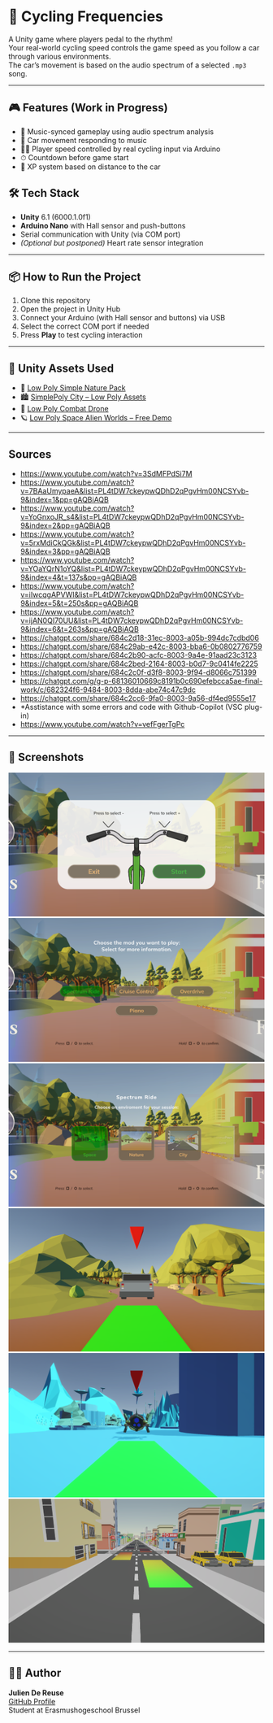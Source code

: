 # 🚴 Cycling Frequencies

A Unity game where players pedal to the rhythm!  
Your real-world cycling speed controls the game speed as you follow a car through various environments.  
The car’s movement is based on the audio spectrum of a selected `.mp3` song.

---

## 🎮 Features (Work in Progress)

- 🎵 Music-synced gameplay using audio spectrum analysis
- 🚗 Car movement responding to music
- 🚴‍♂️ Player speed controlled by real cycling input via Arduino
- ⏱ Countdown before game start
- 🧠 XP system based on distance to the car

## 🛠 Tech Stack

- **Unity** 6.1 (6000.1.0f1)
- **Arduino Nano** with Hall sensor and push-buttons
- Serial communication with Unity (via COM port)
- _(Optional but postponed)_ Heart rate sensor integration

---

## 📦 How to Run the Project

1. Clone this repository
2. Open the project in Unity Hub
3. Connect your Arduino (with Hall sensor and buttons) via USB
4. Select the correct COM port if needed
5. Press **Play** to test cycling interaction

---

## 🎨 Unity Assets Used

- 🌲 [Low Poly Simple Nature Pack](https://assetstore.unity.com/packages/3d/environments/landscapes/low-poly-simple-nature-pack-162153)
- 🏙️ [SimplePoly City – Low Poly Assets](https://assetstore.unity.com/packages/3d/environments/simplepoly-city-low-poly-assets-58899)
- 🤖 [Low Poly Combat Drone](https://assetstore.unity.com/packages/3d/characters/robots/low-poly-combat-drone-82234)
- 🪐 [Low Poly Space Alien Worlds – Free Demo](https://assetstore.unity.com/packages/3d/environments/sci-fi/free-demo-of-low-poly-space-alien-worlds-3d-asset-pack-258683)

---

## Sources

- https://www.youtube.com/watch?v=3SdMFPdSi7M
- https://www.youtube.com/watch?v=7BAaUmypaeA&list=PL4tDW7ckeypwQDhD2qPgvHm00NCSYvb-9&index=1&pp=gAQBiAQB
- https://www.youtube.com/watch?v=YoGnxoJR_s4&list=PL4tDW7ckeypwQDhD2qPgvHm00NCSYvb-9&index=2&pp=gAQBiAQB
- https://www.youtube.com/watch?v=5rxMdiCkQGk&list=PL4tDW7ckeypwQDhD2qPgvHm00NCSYvb-9&index=3&pp=gAQBiAQB
- https://www.youtube.com/watch?v=YOaYQrN1oYQ&list=PL4tDW7ckeypwQDhD2qPgvHm00NCSYvb-9&index=4&t=137s&pp=gAQBiAQB
- https://www.youtube.com/watch?v=iIwcqgAPVWI&list=PL4tDW7ckeypwQDhD2qPgvHm00NCSYvb-9&index=5&t=250s&pp=gAQBiAQB
- https://www.youtube.com/watch?v=ijAN0QI70UU&list=PL4tDW7ckeypwQDhD2qPgvHm00NCSYvb-9&index=6&t=263s&pp=gAQBiAQB
- https://chatgpt.com/share/684c2d18-31ec-8003-a05b-994dc7cdbd06
- https://chatgpt.com/share/684c29ab-e42c-8003-bba6-0b0802776759
- https://chatgpt.com/share/684c2b90-acfc-8003-9a4e-91aad23c3123
- https://chatgpt.com/share/684c2bed-2164-8003-b0d7-9c0414fe2225
- https://chatgpt.com/share/684c2c0f-d3f8-8003-9f94-d8066c751399
- https://chatgpt.com/g/g-p-68136010669c8191b0c690efebcca5ae-final-work/c/682324f6-9484-8003-8dda-abe74c47c9dc
- https://chatgpt.com/share/684c2cc6-9fa0-8003-9a56-df4ed9555e17
- \*Asstistance with some errors and code with Github-Copilot (VSC plug-in)
- https://www.youtube.com/watch?v=vefFgerTgPc

---

## 📸 Screenshots

![Start](Game-Cycling-Frequencies/Screenshots/start.png)
![Mod Selection](Game-Cycling-Frequencies/Screenshots/modselection.png)
![Envirnment Selection](Game-Cycling-Frequencies/Screenshots/evironmentselection.png)
![Nature Scene](Game-Cycling-Frequencies/Screenshots/nature.png)
![Space Scene](Game-Cycling-Frequencies/Screenshots/space.png)
![Piano-City Scene](Game-Cycling-Frequencies/Screenshots/pianocity.png)

---

## 👨‍💻 Author

**Julien De Reuse**  
[GitHub Profile](https://github.com/Julien-De-Reuse)  
Student at Erasmushogeschool Brussel
